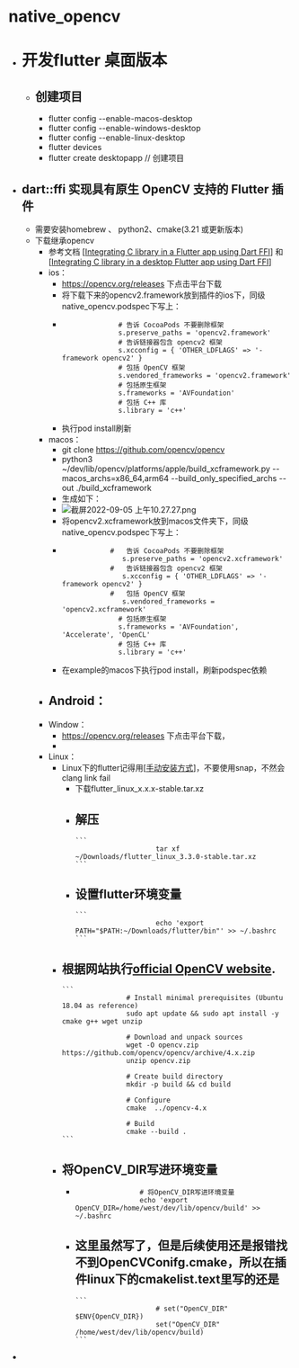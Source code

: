 # native_opencv

- # 开发flutter 桌面版本
	- ## 创建项目
		- flutter config --enable-macos-desktop
		- flutter config --enable-windows-desktop
		- flutter config --enable-linux-desktop
		- flutter devices
		- flutter create desktopapp  // 创建项目
- ## dart::ffi 实现具有原生 OpenCV 支持的 Flutter 插件
	- 需要安装homebrew 、 python2、cmake(3.21 或更新版本)
	- 下载继承opencv
		- 参考文档 [[Integrating C library in a Flutter app using Dart FFI](https://medium.com/flutter-community/integrating-c-library-in-a-flutter-app-using-dart-ffi-38a15e16bc14)] 和 [[Integrating C library in a desktop Flutter app using Dart FFI](https://medium.com/flutter-community/integrating-c-library-in-a-desktop-flutter-app-using-dart-ffi-32560cb1169b)]
		- ios：
			- https://opencv.org/releases 下点击平台下载
			- 将下载下来的opencv2.framework放到插件的ios下，同级native_opencv.podspec下写上：
			-
			  ```
			  			    # 告诉 CocoaPods 不要删除框架
			  			    s.preserve_paths = 'opencv2.framework'
			  			    # 告诉链接器包含 opencv2 框架
			  			    s.xcconfig = { 'OTHER_LDFLAGS' => '-framework opencv2' }
			  			    # 包括 OpenCV 框架
			  			    s.vendored_frameworks = 'opencv2.framework'
			  			    # 包括原生框架
			  			    s.frameworks = 'AVFoundation'
			  			    # 包括 C++ 库
			  			    s.library = 'c++'
			  ```
			- 执行pod install刷新
		- macos：
			- git clone https://github.com/opencv/opencv
			- python3 ~/dev/lib/opencv/platforms/apple/build_xcframework.py --macos_archs=x86_64,arm64 --build_only_specified_archs --out ./build_xcframework
			- 生成如下：
			- ![截屏2022-09-05 上午10.27.27.png](../assets/截屏2022-09-05_上午10.27.27_1662344853194_0.png)
			- 将opencv2.xcframework放到macos文件夹下，同级native_opencv.podspec下写上：
			-
			  ```
			  			  #   告诉 CocoaPods 不要删除框架
			  			     s.preserve_paths = 'opencv2.xcframework'
			  			  #   告诉链接器包含 opencv2 框架
			  			     s.xcconfig = { 'OTHER_LDFLAGS' => '-framework opencv2' }
			  			  #   包括 OpenCV 框架
			  			     s.vendored_frameworks = 'opencv2.xcframework'
			  			    # 包括原生框架
			  			    s.frameworks = 'AVFoundation', 'Accelerate', 'OpenCL'
			  			    # 包括 C++ 库
			  			    s.library = 'c++'
			  ```
			- 在example的macos下执行pod install，刷新podspec依赖
		- Android：
			-
		- Window：
			- https://opencv.org/releases 下点击平台下载，
			-
		- Linux：
			- Linux下的flutter记得用[[手动安装方式](https://docs.flutter.dev/get-started/install/linux#install-flutter-manually)]，不要使用snap，不然会clang link fail
				- 下载flutter_linux_x.x.x-stable.tar.xz
				- 解压
					-
					  ```
					  					  tar xf ~/Downloads/flutter_linux_3.3.0-stable.tar.xz
					  ```
				- 设置flutter环境变量
					-
					  ```
					  					  echo 'export PATH="$PATH:~/Downloads/flutter/bin"' >> ~/.bashrc
					  ```
			- 根据网站执行[official OpenCV website](https://docs.opencv.org/master/d7/d9f/tutorial_linux_install.html).
				-
				  ```
				  				  # Install minimal prerequisites (Ubuntu 18.04 as reference)
				  				  sudo apt update && sudo apt install -y cmake g++ wget unzip

				  				  # Download and unpack sources
				  				  wget -O opencv.zip https://github.com/opencv/opencv/archive/4.x.zip
				  				  unzip opencv.zip

				  				  # Create build directory
				  				  mkdir -p build && cd build

				  				  # Configure
				  				  cmake  ../opencv-4.x

				  				  # Build
				  				  cmake --build .
				  ```
			- 将OpenCV_DIR写进环境变量
				-
				-
				  ```
				  				  # 将OpenCV_DIR写进环境变量
				  				  echo 'export OpenCV_DIR=/home/west/dev/lib/opencv/build' >> ~/.bashrc
				  ```
				- 这里虽然写了，但是后续使用还是报错找不到OpenCVConifg.cmake，所以在插件linux下的cmakelist.text里写的还是
					-
					  ```
					  					  # set("OpenCV_DIR" $ENV{OpenCV_DIR})
					  					  set("OpenCV_DIR" /home/west/dev/lib/opencv/build)
					  ```
-  